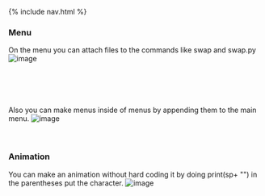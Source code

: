 {% include nav.html %}  


### Menu 
On the menu you can attach files to the commands like swap and swap.py
<br>
![image](https://user-images.githubusercontent.com/89167167/158499783-33c6441f-27d9-444c-90f4-fce1916b0e41.png)
<br>
<br>
<br>
<br>
<br>
<br>
Also you can make menus inside of menus by appending them to the main menu.
![image](https://user-images.githubusercontent.com/89167167/158499862-6fbd2679-4327-40b5-9c61-fc355cbe89c8.png)
<br>
<br>
<br>
### Animation
You can make an animation without hard coding it by doing print(sp+ "") in the parentheses put the character.
![image](https://user-images.githubusercontent.com/89167167/158500092-179ede7a-6eed-45b4-b6fd-30b1ea5d29fb.png)
